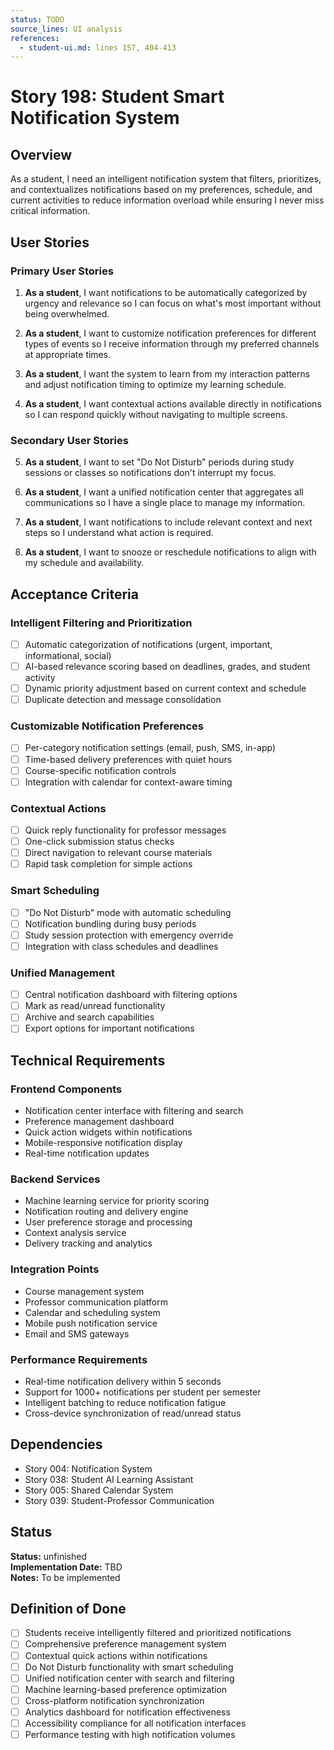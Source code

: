 ```yaml
---
status: TODO
source_lines: UI analysis
references:
  - student-ui.md: lines 157, 404-413
---
```


# Story 198: Student Smart Notification System

## Overview

As a student, I need an intelligent notification system that filters, prioritizes, and contextualizes notifications based on my preferences, schedule, and current activities to reduce information overload while ensuring I never miss critical information.

## User Stories

### Primary User Stories

1. **As a student**, I want notifications to be automatically categorized by urgency and relevance so I can focus on what's most important without being overwhelmed.

2. **As a student**, I want to customize notification preferences for different types of events so I receive information through my preferred channels at appropriate times.

3. **As a student**, I want the system to learn from my interaction patterns and adjust notification timing to optimize my learning schedule.

4. **As a student**, I want contextual actions available directly in notifications so I can respond quickly without navigating to multiple screens.

### Secondary User Stories

5. **As a student**, I want to set "Do Not Disturb" periods during study sessions or classes so notifications don't interrupt my focus.

6. **As a student**, I want a unified notification center that aggregates all communications so I have a single place to manage my information.

7. **As a student**, I want notifications to include relevant context and next steps so I understand what action is required.

8. **As a student**, I want to snooze or reschedule notifications to align with my schedule and availability.

## Acceptance Criteria

### Intelligent Filtering and Prioritization
- [ ] Automatic categorization of notifications (urgent, important, informational, social)
- [ ] AI-based relevance scoring based on deadlines, grades, and student activity
- [ ] Dynamic priority adjustment based on current context and schedule
- [ ] Duplicate detection and message consolidation

### Customizable Notification Preferences
- [ ] Per-category notification settings (email, push, SMS, in-app)
- [ ] Time-based delivery preferences with quiet hours
- [ ] Course-specific notification controls
- [ ] Integration with calendar for context-aware timing

### Contextual Actions
- [ ] Quick reply functionality for professor messages
- [ ] One-click submission status checks
- [ ] Direct navigation to relevant course materials
- [ ] Rapid task completion for simple actions

### Smart Scheduling
- [ ] "Do Not Disturb" mode with automatic scheduling
- [ ] Notification bundling during busy periods
- [ ] Study session protection with emergency override
- [ ] Integration with class schedules and deadlines

### Unified Management
- [ ] Central notification dashboard with filtering options
- [ ] Mark as read/unread functionality
- [ ] Archive and search capabilities
- [ ] Export options for important notifications

## Technical Requirements

### Frontend Components
- Notification center interface with filtering and search
- Preference management dashboard
- Quick action widgets within notifications
- Mobile-responsive notification display
- Real-time notification updates

### Backend Services
- Machine learning service for priority scoring
- Notification routing and delivery engine
- User preference storage and processing
- Context analysis service
- Delivery tracking and analytics

### Integration Points
- Course management system
- Professor communication platform
- Calendar and scheduling system
- Mobile push notification service
- Email and SMS gateways

### Performance Requirements
- Real-time notification delivery within 5 seconds
- Support for 1000+ notifications per student per semester
- Intelligent batching to reduce notification fatigue
- Cross-device synchronization of read/unread status

## Dependencies

- Story 004: Notification System
- Story 038: Student AI Learning Assistant
- Story 005: Shared Calendar System
- Story 039: Student-Professor Communication


## Status
**Status:** unfinished  
**Implementation Date:** TBD  
**Notes:** To be implemented
## Definition of Done

- [ ] Students receive intelligently filtered and prioritized notifications
- [ ] Comprehensive preference management system
- [ ] Contextual quick actions within notifications
- [ ] Do Not Disturb functionality with smart scheduling
- [ ] Unified notification center with search and filtering
- [ ] Machine learning-based preference optimization
- [ ] Cross-platform notification synchronization
- [ ] Analytics dashboard for notification effectiveness
- [ ] Accessibility compliance for all notification interfaces
- [ ] Performance testing with high notification volumes